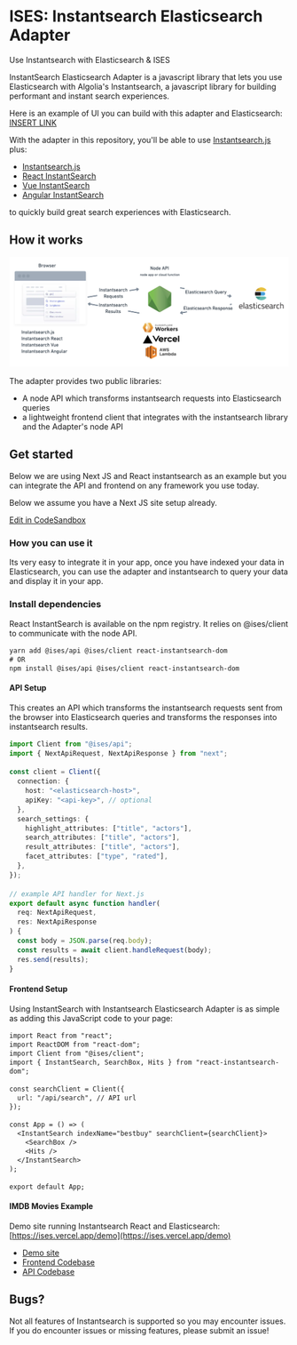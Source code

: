 # ISES: Instantsearch Elasticsearch Adapter

Use Instantsearch with Elasticsearch & ISES

InstantSearch Elasticsearch Adapter is a javascript library that lets you use Elasticsearch with Algolia's Instantsearch, a javascript library for building performant and instant search experiences.

Here is an example of UI you can build with this adapter and Elasticsearch: [INSERT LINK]()

With the adapter in this repository, you'll be able to use [Instantsearch.js](https://github.com/algolia/instantsearch.js) plus:

- [Instantsearch.js](https://github.com/algolia/instantsearch.js)
- [React InstantSearch](https://github.com/algolia/react-instantsearch)
- [Vue InstantSearch](https://github.com/algolia/vue-instantsearch)
- [Angular InstantSearch](https://github.com/algolia/angular-instantsearch)

to quickly build great search experiences with Elasticsearch.

## How it works

![overview](images/ises-overview.png)

The adapter provides two public libraries:

- A node API which transforms instantsearch requests into Elasticsearch queries
- a lightweight frontend client that integrates with the instantsearch library and the Adapter's node API

## Get started

Below we are using Next JS and React instantsearch as an example but you can integrate the API and frontend on any framework you use today.

Below we assume you have a Next JS site setup already.

[Edit in CodeSandbox]()

### How you can use it

Its very easy to integrate it in your app, once you have indexed your data in Elasticsearch, you can use the adapter and instantsearch to query your data and display it in your app.

### Install dependencies

React InstantSearch is available on the npm registry. It relies on @ises/client to communicate with the node API.

```
yarn add @ises/api @ises/client react-instantsearch-dom
# OR
npm install @ises/api @ises/client react-instantsearch-dom
```

#### API Setup

This creates an API which transforms the instantsearch requests sent from the browser into Elasticsearch queries and transforms the responses into instantsearch results.

```ts
import Client from "@ises/api";
import { NextApiRequest, NextApiResponse } from "next";

const client = Client({
  connection: {
    host: "<elasticsearch-host>",
    apiKey: "<api-key>", // optional
  },
  search_settings: {
    highlight_attributes: ["title", "actors"],
    search_attributes: ["title", "actors"],
    result_attributes: ["title", "actors"],
    facet_attributes: ["type", "rated"],
  },
});

// example API handler for Next.js
export default async function handler(
  req: NextApiRequest,
  res: NextApiResponse
) {
  const body = JSON.parse(req.body);
  const results = await client.handleRequest(body);
  res.send(results);
}
```

#### Frontend Setup

Using InstantSearch with Instantsearch Elasticsearch Adapter is as simple as adding this JavaScript code to your page:

```tsx
import React from "react";
import ReactDOM from "react-dom";
import Client from "@ises/client";
import { InstantSearch, SearchBox, Hits } from "react-instantsearch-dom";

const searchClient = Client({
  url: "/api/search", // API url
});

const App = () => (
  <InstantSearch indexName="bestbuy" searchClient={searchClient}>
    <SearchBox />
    <Hits />
  </InstantSearch>
);

export default App;
```

#### IMDB Movies Example

Demo site running Instantsearch React and Elasticsearch: [https://ises.vercel.app/demo](https://ises.vercel.app/demo)

- [Demo site](/demo)
- [Frontend Codebase](https://github.com/joemcelroy/instantsearch-elasticsearch-adapter/tree/main/apps/web/pages/demo.tsx)
- [API Codebase](https://github.com/joemcelroy/instantsearch-elasticsearch-adapter/tree/main/apps/web/pages/api/search.tsx)

## Bugs?

Not all features of Instantsearch is supported so you may encounter issues. If you do encounter issues or missing features, please submit an issue!
